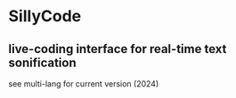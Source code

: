 # SillyCode
## live-coding interface for real-time text sonification
see multi-lang for current version (2024)

